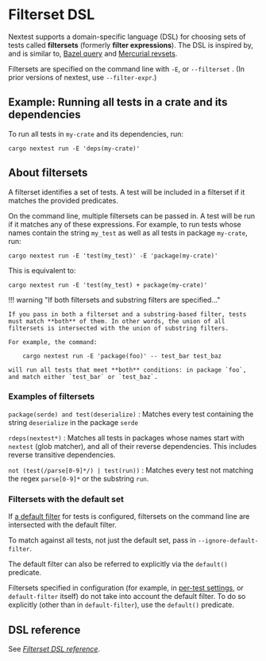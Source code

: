 # Filterset DSL

Nextest supports a domain-specific language (DSL) for choosing sets of tests called **filtersets** (formerly **filter expressions**). The DSL is inspired by, and is similar to, [Bazel query](https://bazel.build/docs/query-how-to) and [Mercurial revsets](https://www.mercurial-scm.org/repo/hg/help/revsets).

Filtersets are specified on the command line with `-E`, or `--filterset` <!-- md:version 0.9.76 -->. (In prior versions of nextest, use `--filter-expr`.)

## Example: Running all tests in a crate and its dependencies

To run all tests in `my-crate` and its dependencies, run:

```
cargo nextest run -E 'deps(my-crate)'
```

## About filtersets

A filterset identifies a set of tests. A test will be included in a filterset if it matches the provided predicates.

On the command line, multiple filtersets can be passed in. A test will be run if it matches any of these expressions. For example, to run tests whose names contain the string `my_test` as well as all tests in package `my-crate`, run:

```
cargo nextest run -E 'test(my_test)' -E 'package(my-crate)'
```

This is equivalent to:

```
cargo nextest run -E 'test(my_test) + package(my-crate)'
```

!!! warning "If both filtersets and substring filters are specified..."

    If you pass in both a filterset and a substring-based filter, tests must match **both** of them. In other words, the union of all filtersets is intersected with the union of substring filters.

    For example, the command:

        cargo nextest run -E 'package(foo)' -- test_bar test_baz

    will run all tests that meet **both** conditions: in package `foo`, and match either `test_bar` or `test_baz`.

### Examples of filtersets

`package(serde) and test(deserialize)`
: Matches every test containing the string `deserialize` in the package `serde`

`rdeps(nextest*)`
: Matches all tests in packages whose names start with `nextest` (glob matcher), and all of their reverse dependencies. This includes reverse transitive dependencies.

`not (test(/parse[0-9]*/) | test(run))`
: Matches every test not matching the regex `parse[0-9]*` or the substring `run`.

### Filtersets with the default set

<!-- md:version 0.9.77 -->

If [a default filter](../running.md#running-a-subset-of-tests-by-default) for tests is configured,
filtersets on the command line are intersected with the default filter.

To match against all tests, not just the default set, pass in `--ignore-default-filter`.

The default filter can also be referred to explicitly via the `default()` predicate.

Filtersets specified in configuration (for example, in [per-test
settings](../configuration/per-test-overrides.md), or `default-filter` itself) do not take into
account the default filter. To do so explicitly (other than in `default-filter`), use the
`default()` predicate.

## DSL reference

See [_Filterset DSL reference_](reference.md).
